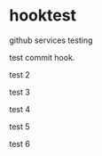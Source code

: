 hooktest
========

github services testing

test commit hook.

test 2

test 3

test 4

test 5

test 6
